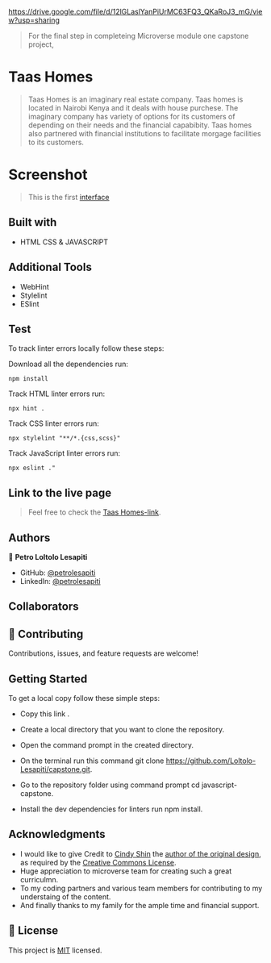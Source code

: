 https://drive.google.com/file/d/12lGLaslYanPiUrMC63FQ3_QKaRoJ3_mG/view?usp=sharing

> For the final step in completeing Microverse module one capstone project,

# Taas Homes

> Taas Homes is an imaginary real estate company. Taas homes is located in Nairobi Kenya and it deals with house purchese. The imaginary company has variety of options for its customers of depending on their needs and the financial capabibity. Taas homes also partnered with financial institutions to facilitate morgage facilities to its customers.

# Screenshot

> This is the first [interface](https://loltolo-lesapiti.github.io/capstone/)

## Built with

- HTML CSS & JAVASCRIPT

## Additional Tools

- WebHint
- Stylelint
- ESlint

## Test

To track linter errors locally follow these steps:

Download all the dependencies run:

```
npm install
```

Track HTML linter errors run:

```
npx hint .
```

Track CSS linter errors run:

```
npx stylelint "**/*.{css,scss}"
```

Track JavaScript linter errors run:

```
npx eslint ."
```

## Link to the live page

> Feel free to check the [Taas Homes-link](https://loltolo-lesapiti.github.io/capstone/).

## Authors

👤 **Petro Loltolo Lesapiti**

- GitHub: [@petrolesapiti](https://github.com/Loltolo-Lesapiti)
- LinkedIn: [@petrolesapiti](https://www.linkedin.com/in/petrolesapitiloltolo/)

## Collaborators

## 🤝 Contributing

Contributions, issues, and feature requests are welcome!

## Getting Started

To get a local copy follow these simple steps:

- Copy this link .

- Create a local directory that you want to clone the repository.

- Open the command prompt in the created directory.

- On the terminal run this command git clone https://github.com/Loltolo-Lesapiti/capstone.git.

- Go to the repository folder using command prompt cd javascript-capstone.

- Install the dev dependencies for linters run npm install.

## Acknowledgments

- I would like to give Credit to [Cindy Shin](https://www.behance.net/adagio07) the [author of the original design](https://www.behance.net/gallery/29845175/CC-Global-Summit-2015), as required by the [Creative Commons License](https://creativecommons.org/licenses/).
- Huge appreciation to microverse team for creating such a great curriculmn.
- To my coding partners and various team members for contributing to my understaing of the content.
- And finally thanks to my family for the ample time and financial support.

## 📝 License

This project is [MIT](./MIT.md) licensed.
